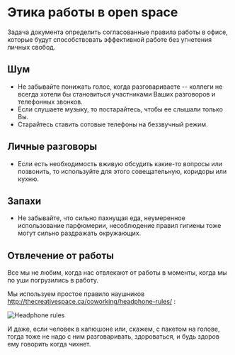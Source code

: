 # Этика работы в open space

Задача документа определить согласованные правила работы в офисе, которые будут способствовать эффективной работе без угнетения личных свобод.

## Шум

* Не забывайте понижать голос, когда разговариваете -- коллеги не всегда хотели бы становиться участниками Ваших разговоров и телефонных звонков.
* Если слушаете музыку, то постарайтесь, чтобы ее слышали только Вы.
* Старайтесь ставить сотовые телефоны на беззвучный режим.

## Личные разговоры

* Если есть необходимость вживую обсудить какие-то вопросы или позвонить, то используйте для этого совещательную, коридоры или кухню.

## Запахи

* Не забывайте, что сильно пахнущая еда, неумеренное использование парфюмерии, несоблюдение правил гигиены тоже могут сильно раздражать окружающих.

## Отвлечение от работы

Все мы не любим, когда нас отвлекают от работы в моменты, когда мы по уши погрузились в работу. 

Мы используем простое правило наушников http://thecreativespace.ca/coworking/headphone-rules/ : 

![Headphone rules](http://thecreativespace.ca/wp-content/uploads/2012/03/HeadphoneRules-PROOFONLY.jpeg)

И даже, если человек в капюшоне или, скажем, с пакетом на голове, тогда тоже не надо с ним разговаривать, здороваться, и будь здоров ему говорить когда чихнет.